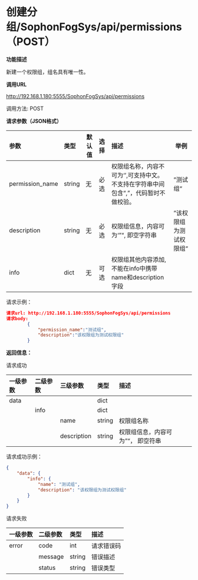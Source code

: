 # 创建分组/SophonFogSys/api/permissions（POST）

**功能描述**

新建一个权限组，组名具有唯一性。

**调用URL**

http://192.168.1.180:5555/SophonFogSys/api/permissions

调用方法: POST

**请求参数（JSON格式）**

| 参数            | 类型   |  默认值  | 选择 | 描述                                                         |  举例  |
| :-------------- | :----- | ----------------------------------- | :--- | :----------------------------------------------------------- | --------------------------------- |
| permission_name | string | 无                                  | 必选 | 权限组名称，内容不可为‘’,可支持中文。不支持在字符串中间包含“,”，代码暂时不做校验。 | ”测试组“                          |
| description     | string | 无                                  | 必选 | 权限组信息，内容可为‘”“, 即空字符串                          | ”该权限组为测试权限组“            |
| info            | dict   | 无                                  | 可选 | 权限组其他内容添加, 不能在info中携带name和description字段    |                                   |

请求示例：

```json
请求url: http://192.168.1.180:5555/SophonFogSys/api/permissions
请求body:
        {
            "permission_name":"测试组",
            "description":"该权限组为测试权限组"
        }
```

**返回信息：**

请求成功

| 一级参数 | 二级参数 | 三级参数    | 类型   | 描述                              |
| :------- | :------- | :---------- | :----- | :-------------------------------- |
| data     |          |             | dict   |                                   |
|          | info     |             | dict   |                                   |
|          |          | name        | string | 权限组名称                        |
|          |          | description | string | 权限组信息，内容可为”“， 即空符串 |

请求成功示例：

```json
{
    "data": {
        "info": {
            "name": "测试组",
            "description": "该权限组为测试权限组"
        }
    }
}
```

请求失败

| 一级参数 | 二级参数 | 类型   | 描述       |
| :------- | :------- | :----- | :--------- |
| error    | code     | int    | 请求错误码 |
|          | message  | string | 错误描述   |
|          | status   | string | 错误类型   |
